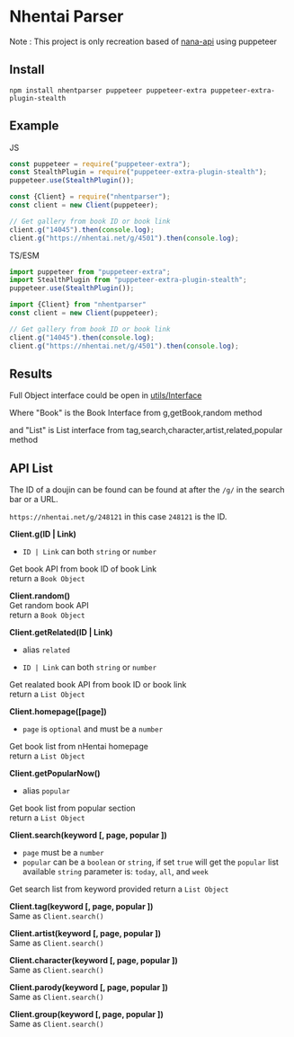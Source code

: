 # Nhentai Parser

Note : This project is only recreation based of [nana-api](https://github.com/nikkozu/nana-api) using puppeteer


## Install

```
npm install nhentparser puppeteer puppeteer-extra puppeteer-extra-plugin-stealth
```

## Example

JS
```js
const puppeteer = require("puppeteer-extra");
const StealthPlugin = require("puppeteer-extra-plugin-stealth");
puppeteer.use(StealthPlugin());

const {Client} = require("nhentparser");
const client = new Client(puppeteer);

// Get gallery from book ID or book link
client.g("14045").then(console.log);
client.g("https://nhentai.net/g/4501").then(console.log);
```

TS/ESM
```ts
import puppeteer from "puppeteer-extra";
import StealthPlugin from "puppeteer-extra-plugin-stealth";
puppeteer.use(StealthPlugin());

import {Client} from "nhentparser"
const client = new Client(puppeteer);

// Get gallery from book ID or book link
client.g("14045").then(console.log);
client.g("https://nhentai.net/g/4501").then(console.log);
```

## Results

Full Object interface could be open in [utils/Interface](https://github.com/MoonLGH/nHentParser/blob/main/src/utils/interfaces.ts)

Where "Book" is the Book Interface from g,getBook,random method

and "List" is List interface from tag,search,character,artist,related,popular method

## API List

The ID of a doujin can be found can be found at after the `/g/` in the search bar or a URL.

`https://nhentai.net/g/248121` in this case `248121` is the ID.

**Client.g(ID | Link)**

- `ID | Link` can both `string` or `number`

Get book API from book ID of book Link  
return a `Book Object`

**Client.random()**  
Get random book API  
return a `Book Object`

**Client.getRelated(ID | Link)**
- alias `related` 

- `ID | Link` can both `string` or `number`

Get realated book API from book ID or book link  
return a `List Object`

**Client.homepage([page])**
- `page` is `optional` and must be a `number`

Get book list from nHentai homepage  
return a `List Object`

**Client.getPopularNow()**  
- alias `popular` 

Get book list from popular section  
return a `List Object`

**Client.search(keyword [, page, popular ])**

- `page` must be a `number`
- `popular` can be a `boolean` or `string`, if set `true` will get the `popular` list
available `string` parameter is: `today`, `all`, and `week`

Get search list from keyword provided
return a `List Object`

**Client.tag(keyword [, page, popular ])**  
Same as `Client.search()`

**Client.artist(keyword [, page, popular ])**  
Same as `Client.search()`

**Client.character(keyword [, page, popular ])**  
Same as `Client.search()`

**Client.parody(keyword [, page, popular ])**  
Same as `Client.search()`

**Client.group(keyword [, page, popular ])**  
Same as `Client.search()`